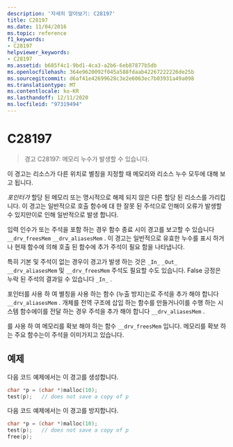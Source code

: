 ```yaml
---
description: '자세히 알아보기: C28197'
title: C28197
ms.date: 11/04/2016
ms.topic: reference
f1_keywords:
- C28197
helpviewer_keywords:
- C28197
ms.assetid: b685f4c1-9bd1-4ca3-a2b6-6eb87877b5db
ms.openlocfilehash: 364e9620092f045a588fdaab42267222226de25b
ms.sourcegitcommit: d6af41e42699628c3e2e6063ec7b03931a49a098
ms.translationtype: MT
ms.contentlocale: ko-KR
ms.lasthandoff: 12/11/2020
ms.locfileid: "97319494"
---
```

# <a name="c28197"></a>C28197

> 경고 C28197: 메모리 누수가 발생할 수 있습니다.

이 경고는 리소스가 다른 위치로 별칭을 지정할 때 메모리와 리소스 누수 모두에 대해 보고 됩니다.

*포인터가* 할당 된 메모리 또는 명시적으로 해제 되지 않은 다른 할당 된 리소스를 가리킵니다. 이 경고는 일반적으로 호출 함수에 대 한 잘못 된 주석으로 인해이 오류가 발생할 수 있지만이로 인해 일반적으로 발생 합니다.

입력 인수가 또는 주석을 포함 하는 경우 함수 종료 시이 경고를 보고할 수 있습니다 `__drv_freesMem` `__drv_aliasesMem` . 이 경고는 일반적으로 유효한 누수를 표시 하거나 현재 함수에 의해 호출 된 함수에 추가 주석이 필요 함을 나타냅니다.

특히 기본 및 주석이 없는 경우이 경고가 발생 하는 것은 `_In_` `_Out_` `__drv_aliasesMem` 및 `__drv_freesMem` 주석도 필요할 수도 있습니다. False 긍정은 누락 된 주석의 결과일 수 있습니다 `_In_` .

포인터를 사용 하 여 별칭을 사용 하는 함수 (누출 방지)는로 주석을 추가 해야 합니다 `__drv_aliasesMem` . 개체를 전역 구조에 삽입 하는 함수를 만들거나이를 수행 하는 시스템 함수에이를 전달 하는 경우 주석을 추가 해야 합니다 `__drv_aliasesMem` .

를 사용 하 여 메모리를 확보 해야 하는 함수 `__drv_freesMem` 입니다. 메모리를 확보 하는 주요 함수는이 주석을 이미가지고 있습니다.

## <a name="example"></a>예제

다음 코드 예제에서는 이 경고를 생성합니다.

```cpp
char *p = (char *)malloc(10);
test(p);   // does not save a copy of p
```

다음 코드 예제에서는 이 경고를 방지합니다.

```cpp
char *p = (char *)malloc(10);
test(p);   // does not save a copy of p
free(p);
```
